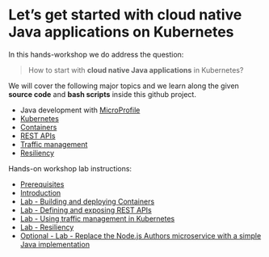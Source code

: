 # Let’s get started with cloud native Java applications on Kubernetes

In this hands-workshop we do address the question: 

> How to start with **cloud native Java applications** in Kubernetes?

We will cover the following major topics and we learn along the given **source code** and **bash scripts** inside this github project.

* Java development with [MicroProfile](https://microprofile.io/) 
* [Kubernetes](https://en.wikipedia.org/wiki/Kubernetes)
* [Containers](https://en.wikipedia.org/wiki/OS-level_virtualisation)
* [REST APIs](https://en.wikipedia.org/wiki/Representational_state_transfer)
* [Traffic management](https://istio.io/docs/concepts/traffic-management/) 
* [Resiliency](https://www.ibm.com/it-infrastructure/z/capabilities/resiliency)
 
Hands-on workshop lab instructions:

* [Prerequisites](00-prerequisites.md) 
* [Introduction](01-introduction.md) 
* [Lab - Building and deploying Containers](02-container.md)
* [Lab - Defining and exposing REST APIs](03-rest-api.md) 
* [Lab - Using traffic management in Kubernetes](04-traffic-management.md)
* [Lab - Resiliency](05-resiliency.md) 
* [Optional - Lab - Replace the Node.js Authors microservice with a simple Java implementation](06-java-development.md)




